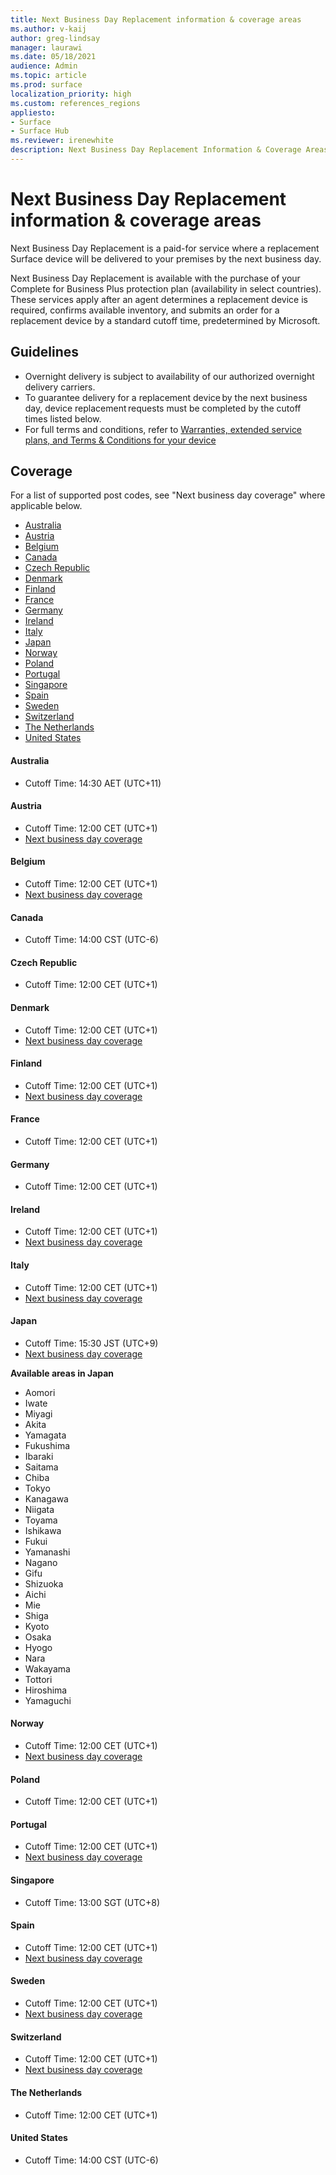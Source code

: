 ```yaml
---
title: Next Business Day Replacement information & coverage areas
ms.author: v-kaij
author: greg-lindsay
manager: laurawi
ms.date: 05/18/2021
audience: Admin
ms.topic: article
ms.prod: surface
localization_priority: high
ms.custom: references_regions
appliesto:
- Surface
- Surface Hub
ms.reviewer: irenewhite
description: Next Business Day Replacement Information & Coverage Areas.
---
```


# Next Business Day Replacement information & coverage areas

Next Business Day Replacement is a paid-for service where a replacement Surface device will be delivered to your premises by the next business day. 

Next Business Day Replacement is available with the purchase of your Complete for Business Plus protection plan (availability in select countries). These services apply after an agent determines a replacement device is required, confirms available inventory, and submits an order for a replacement device by a standard cutoff time, predetermined by Microsoft. 

## Guidelines

- Overnight delivery is subject to availability of our authorized overnight delivery carriers.
- To guarantee delivery for a replacement device by the next business day, device replacement requests must be completed by the cutoff times listed below.
- For full terms and conditions, refer to 
[Warranties, extended service plans, and Terms & Conditions for your device](https://support.microsoft.com/topic/warranties-extended-service-plans-and-terms-conditions-for-your-device-eedf7a23-84a7-1a47-480b-0e10503eedf5)

## Coverage

For a list of supported post codes, see "Next business day coverage" where applicable below. 

- [Australia](#australia)
- [Austria](#austria)
- [Belgium](#belgium)
- [Canada](#canada)
- [Czech Republic](#czech-republic)
- [Denmark](#denmark)
- [Finland](#finland)
- [France](#france)
- [Germany](#germany)
- [Ireland](#ireland)
- [Italy](#italy)
- [Japan](#japan)
- [Norway](#norway)
- [Poland](#poland)
- [Portugal](#portugal)
- [Singapore](#singapore)
- [Spain](#spain)
- [Sweden](#sweden)
- [Switzerland](#switzerland)
- [The Netherlands](#the-netherlands)
- [United States](#united-states)


#### Australia

- Cutoff Time: 14:30 AET (UTC+11)

#### Austria

- Cutoff Time: 12:00 CET (UTC+1)
- [Next business day coverage](https://download.microsoft.com/download/5/7/5/575447e3-70c1-468b-a714-22d3cded7a6e/NBD%20Coverage%20-%20Austria%20Post%20Codes%20030321.xlsx)

#### Belgium

- Cutoff Time: 12:00 CET (UTC+1)
- [Next business day coverage](https://download.microsoft.com/download/f/b/9/fb95d99c-1403-4ecf-bbde-0bab2af2c2ce/NBD%20Coverage%20-%20Belgium%20Post%20Codes%20030321.xlsx)

#### Canada

- Cutoff Time: 14:00 CST (UTC-6)

#### Czech Republic

- Cutoff Time: 12:00 CET (UTC+1)

#### Denmark 

- Cutoff Time: 12:00 CET (UTC+1) 
- [Next business day coverage](https://download.microsoft.com/download/9/e/6/9e6b4db6-b9f6-412e-a296-a10b5bc6e591/NBD%20Coverage%20-%20Denmark%20Post%20Codes%20030321.xlsx)

#### Finland

- Cutoff Time: 12:00 CET (UTC+1)
- [Next business day coverage](https://download.microsoft.com/download/b/d/d/bddd01a3-6f8e-4bd2-9549-4dbf0a5aee86/NBD%20Coverage%20-%20Finland%20Post%20Codes%20030321.xlsx)

#### France

- Cutoff Time: 12:00 CET (UTC+1)

#### Germany

- Cutoff Time: 12:00 CET (UTC+1)

#### Ireland

- Cutoff Time: 12:00 CET (UTC+1)
- [Next business day coverage](https://download.microsoft.com/download/d/6/f/d6f05276-3657-49d3-8871-a2e445b686ef/NBD%20Coverage%20-%20Ireland%20Post%20Codes%20030321.xlsx)

#### Italy

- Cutoff Time: 12:00 CET (UTC+1)
- [Next business day coverage](https://download.microsoft.com/download/6/9/a/69a57c96-f4ce-4f93-a99a-2469ed737351/NBD%20Coverage%20-%20Italy%20Post%20Codes%20030321.xlsx)

#### Japan

- Cutoff Time: 15:30 JST (UTC+9)
- [Next business day coverage](https://cdn.techcommunity.microsoft.com/assets/Surface/jp-next-day-replace-surface.pdf)

**Available areas in Japan** 

- Aomori
- Iwate
- Miyagi
- Akita
- Yamagata
- Fukushima
- Ibaraki
- Saitama
- Chiba
- Tokyo
- Kanagawa
- Niigata
- Toyama
- Ishikawa
- Fukui
- Yamanashi
- Nagano
- Gifu
- Shizuoka
- Aichi
- Mie
- Shiga
- Kyoto
- Osaka
- Hyogo
- Nara
- Wakayama
- Tottori
- Hiroshima
- Yamaguchi

#### Norway

- Cutoff Time: 12:00 CET (UTC+1)
- [Next business day coverage](https://download.microsoft.com/download/2/8/0/2803e50f-b7fb-431a-9eb9-efba7fb32260/NBD%20Coverage%20-%20Norway%20Post%20Codes%20032521.xlsx)

#### Poland

- Cutoff Time: 12:00 CET (UTC+1)


#### Portugal

- Cutoff Time: 12:00 CET (UTC+1)
- [Next business day coverage](https://download.microsoft.com/download/5/1/4/5146ceeb-651c-4b10-afeb-ea1abb733e33/NBD%20Coverage%20-%20Portugal%20Post%20Codes%20030321.xlsx)

#### Singapore

- Cutoff Time: 13:00 SGT (UTC+8)

#### Spain

- Cutoff Time: 12:00 CET (UTC+1)
- [Next business day coverage](https://download.microsoft.com/download/6/1/d/61da1e35-e17e-4a67-ab81-27cf7a21f91b/NBD%20Coveragef-%20Spain%20Post%20Codes%20030321.xlsx)

#### Sweden

- Cutoff Time: 12:00 CET (UTC+1)
- [Next business day coverage](https://download.microsoft.com/download/3/c/8/3c8a0591-2ee9-4742-835f-86b8c79b986f/NBD%20Coverage%20-%20Sweden%20Post%20Codes%20030321.xlsx)

#### Switzerland

- Cutoff Time: 12:00 CET (UTC+1)
- [Next business day coverage](https://download.microsoft.com/download/e/6/9/e69789ca-4617-4b23-afb2-09529f320de3/NBD%20Coverage%20-%20Switzerland%20Post%20Codes%20030321%20update.xlsx)

#### The Netherlands

- Cutoff Time: 12:00 CET (UTC+1)

#### United States 

- Cutoff Time: 14:00 CST (UTC-6)
